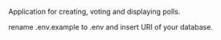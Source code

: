 Application for creating, voting and displaying polls.

rename .env.example to .env and insert URI of your database.
